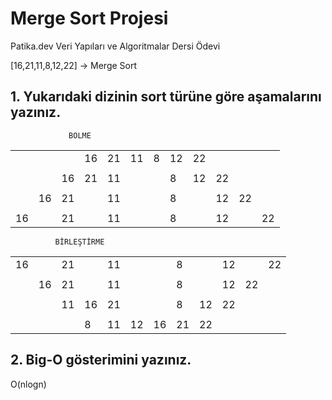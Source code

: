 # Merge Sort Projesi

Patika.dev Veri Yapıları ve Algoritmalar Dersi Ödevi

[16,21,11,8,12,22] -> Merge Sort

## 1. Yukarıdaki dizinin sort türüne göre aşamalarını yazınız.

                 BÖLME        
 |  |  |  |  |  |  |  |  |  |  |  |  |                
 |- |- |- |- |- |- |- |- |- |- |- |- |                
 |  |  |  |16|21|11|8 |12|22|  |  |  |
 |  |  |  |  |  |  |  |  |  |  |  |  |
 |  |  |16|21|11|  |  |8 |12|22|  |  |
 |  |  |  |  |  |  |  |  |  |  |  |  |
 |  |16|21|  |11|  |  |8 |  |12|22|  |
 |  |  |  |  |  |  |  |  |  |  |  |  |
 |16|  |21|  |11|  |  |8 |  |12|  |22|
              
              BİRLEŞTİRME          
 |  |  |  |  |  |  |  |  |  |  |  |  |             
 |- |- |- |- |- |- |- |- |- |- |- |- |             
 |16|  |21|  |11|  |  |8 |  |12|  |22|
 |  |  |  |  |  |  |  |  |  |  |  |  |
 |  |16|21|  |11|  |  |8 |  |12|22|  |
 |  |  |  |  |  |  |  |  |  |  |  |  |
 |  |  |11|16|21|  |  |8 |12|22|  |  |
 |  |  |  |  |  |  |  |  |  |  |  |  |
 |  |  |  |8 |11|12|16|21|22|  |  |  |

## 2. Big-O gösterimini yazınız.

O(nlogn)
